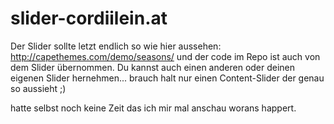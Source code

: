 # slider-cordiilein.at

Der Slider sollte letzt endlich so wie hier aussehen: http://capethemes.com/demo/seasons/
und der code im Repo ist auch von dem Slider übernommen.
Du kannst auch einen anderen oder deinen eigenen Slider hernehmen... brauch halt nur einen
Content-Slider der genau so aussieht ;)

hatte selbst noch keine Zeit das ich mir mal anschau worans happert.

